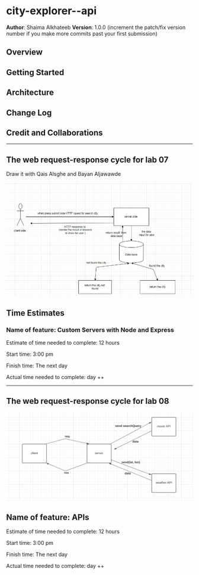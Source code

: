 # city-explorer--api

**Author**: Shaima Alkhateeb
**Version**: 1.0.0 (increment the patch/fix version number if you make more commits past your first submission)

## Overview
<!-- Provide a high level overview of what this application is and why you are building it, beyond the fact that it's an assignment for this class. (i.e. What's your problem domain?) -->

## Getting Started
<!-- What are the steps that a user must take in order to build this app on their own machine and get it running? -->

## Architecture
<!-- Provide a detailed description of the application design. What technologies (languages, libraries, etc) you're using, and any other relevant design information. -->

## Change Log
<!-- Use this area to document the iterative changes made to your application as each feature is successfully implemented. Use time stamps. Here's an example:

01-01-2001 4:59pm - Application now has a fully-functional express server, with a GET route for the location resource. -->

## Credit and Collaborations
<!-- Give credit (and a link) to other people or resources that helped you build this application. -->

----

## The web request-response cycle for lab 07

Draw it with Qais Alsghe and Bayan Aljawawde

![data-flow](./img/data-flow.jpg)

## Time Estimates

### Name of feature: Custom Servers with Node and Express

Estimate of time needed to complete: 12 hours

Start time: 3:00 pm

Finish time: The next day

Actual time needed to complete: day ++

----

## The web request-response cycle for lab 08

![data-flow](./img/data-flow-day09.png)

## Name of feature: APIs

Estimate of time needed to complete: 12 hours

Start time: 3:00 pm

Finish time: The next day

Actual time needed to complete: day ++
